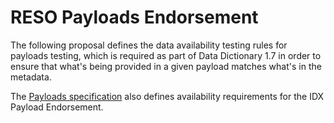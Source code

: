 # RESO Payloads Endorsement
The following proposal defines the data availability testing rules for payloads testing, which is required as part of Data Dictionary 1.7 in order to ensure that what's being provided in a given payload matches what's in the metadata. 

The [Payloads specification](https://docs.google.com/document/d/1hNMqmDdK0C31tKrfdZnHIk1WmJPbAuluV_eJbErddCo/edit?usp=sharing) also defines availability requirements for the IDX Payload Endorsement.
